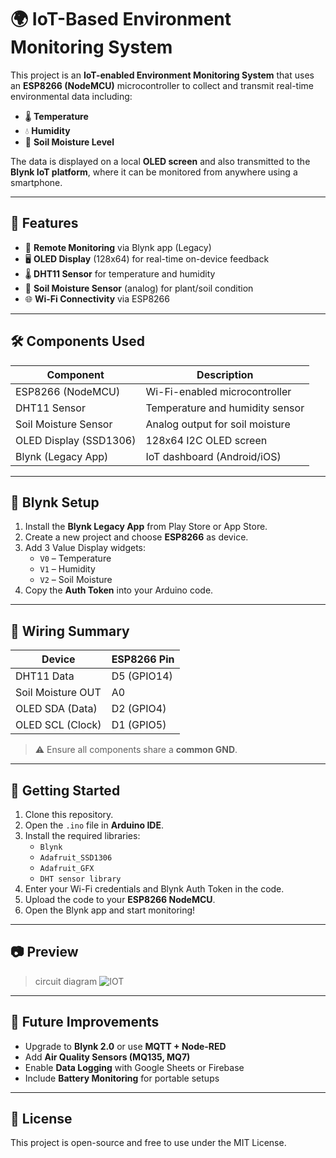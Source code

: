 # 🌍 IoT-Based Environment Monitoring System

This project is an **IoT-enabled Environment Monitoring System** that uses an **ESP8266 (NodeMCU)** microcontroller to collect and transmit real-time environmental data including:

- 🌡️ **Temperature**
- 💧 **Humidity**
- 🌱 **Soil Moisture Level**

The data is displayed on a local **OLED screen** and also transmitted to the **Blynk IoT platform**, where it can be monitored from anywhere using a smartphone.

---

## 🔧 Features

- 📲 **Remote Monitoring** via Blynk app (Legacy)
- 🖥️ **OLED Display** (128x64) for real-time on-device feedback
- 🌡️ **DHT11 Sensor** for temperature and humidity
- 🌱 **Soil Moisture Sensor** (analog) for plant/soil condition
- 🌐 **Wi-Fi Connectivity** via ESP8266

---

## 🛠️ Components Used

| Component             | Description                     |
|----------------------|---------------------------------|
| ESP8266 (NodeMCU)     | Wi-Fi-enabled microcontroller    |
| DHT11 Sensor          | Temperature and humidity sensor |
| Soil Moisture Sensor  | Analog output for soil moisture |
| OLED Display (SSD1306)| 128x64 I2C OLED screen          |
| Blynk (Legacy App)    | IoT dashboard (Android/iOS)     |

---

## 📱 Blynk Setup

1. Install the **Blynk Legacy App** from Play Store or App Store.
2. Create a new project and choose **ESP8266** as device.
3. Add 3 Value Display widgets:
   - `V0` – Temperature
   - `V1` – Humidity
   - `V2` – Soil Moisture
4. Copy the **Auth Token** into your Arduino code.

---

## 🔌 Wiring Summary

| Device              | ESP8266 Pin  |
|--------------------|--------------|
| DHT11 Data          | D5 (GPIO14)  |
| Soil Moisture OUT   | A0           |
| OLED SDA (Data)     | D2 (GPIO4)   |
| OLED SCL (Clock)    | D1 (GPIO5)   |

> ⚠️ Ensure all components share a **common GND**.

---

## 🚀 Getting Started

1. Clone this repository.
2. Open the `.ino` file in **Arduino IDE**.
3. Install the required libraries:
   - `Blynk`
   - `Adafruit_SSD1306`
   - `Adafruit_GFX`
   - `DHT sensor library`
4. Enter your Wi-Fi credentials and Blynk Auth Token in the code.
5. Upload the code to your **ESP8266 NodeMCU**.
6. Open the Blynk app and start monitoring!

---

## 📷 Preview

> circuit diagram
![IOT](https://github.com/user-attachments/assets/da840463-9e33-4d04-8a5f-0ef9e375ec2e)

---

## 🧠 Future Improvements

- Upgrade to **Blynk 2.0** or use **MQTT + Node-RED**
- Add **Air Quality Sensors (MQ135, MQ7)**
- Enable **Data Logging** with Google Sheets or Firebase
- Include **Battery Monitoring** for portable setups

---

## 📄 License

This project is open-source and free to use under the MIT License.
